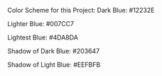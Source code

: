 Color Scheme for this Project:
Dark Blue: #12232E

Lighter Blue: #007CC7

Lightest Blue: #4DA8DA

Shadow of Dark Blue: #203647

Shadow of Light Blue: #EEFBFB